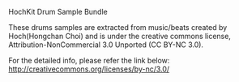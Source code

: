 HochKit Drum Sample Bundle

These drums samples are extracted from music/beats created by Hoch(Hongchan Choi) and is under the creative commons license, Attribution-NonCommercial 3.0 Unported (CC BY-NC 3.0).

For the detailed info, please refer the link below:
http://creativecommons.org/licenses/by-nc/3.0/